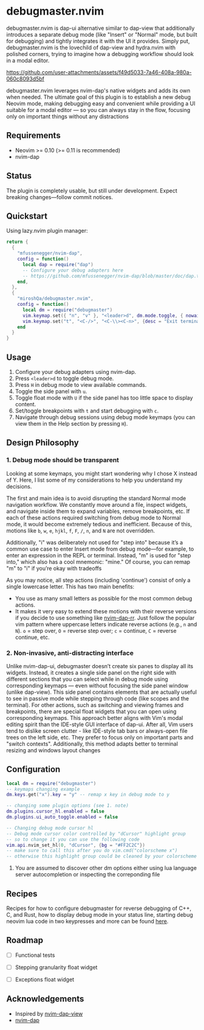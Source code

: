 # debugmaster.nvim  

debugmaster.nvim is dap-ui alternative similar to dap-view that additionally introduces a separate debug mode (like "Insert" or "Normal" mode, but built for debugging) and tightly integrates it with the UI it provides. Simply put, debugmaster.nvim is the lovechild of dap-view and hydra.nvim with polished corners, trying to imagine how a debugging workflow should look in a modal editor.  


https://github.com/user-attachments/assets/f49d5033-7a46-408a-980a-060c8093d5bf


debugmaster.nvim leverages nvim-dap's native widgets and adds its own when needed. The ultimate goal of this plugin is to establish a new debug Neovim mode, making debugging easy and convenient while providing a UI suitable for a modal editor — so you can always stay in the flow, focusing only on important things without any distractions

## Requirements  
- Neovim >= 0.10 (>= 0.11 is recommended)  
- nvim-dap  

## Status
The plugin is completely usable, but still under development.
Expect breaking changes—follow commit notices.

## Quickstart  
Using lazy.nvim plugin manager:  

```lua  
return {  
  {  
    "mfussenegger/nvim-dap",  
    config = function()  
      local dap = require("dap")  
      -- Configure your debug adapters here  
      -- https://github.com/mfussenegger/nvim-dap/blob/master/doc/dap.txt  
    end,  
  },  
  {  
    "miroshQa/debugmaster.nvim",  
    config = function()  
      local dm = require("debugmaster")  
      vim.keymap.set({ "n", "v" }, "<leader>d", dm.mode.toggle, { nowait = true })  
      vim.keymap.set("t", "<C-/>", "<C-\\><C-n>", {desc = "Exit terminal mode"})  
    end  
  }  
}  
```  

## Usage  
1. Configure your debug adapters using nvim-dap.  
2. Press `<leader>d` to toggle debug mode.  
3. Press `H` in debug mode to view available commands.  
4. Toggle the side panel with `u`.  
5. Toggle float mode with `U` if the side panel has too little space to display content.  
6. Set/toggle breakpoints with `t` and start debugging with `c`.  
7. Navigate through debug sessions using debug mode keymaps (you can view them in the Help section by pressing `H`).  

## Design Philosophy  

### 1. Debug mode should be transparent  
Looking at some keymaps, you might start wondering why I chose X instead of Y. Here, I list some of my considerations to help you understand my decisions.  

The first and main idea is to avoid disrupting the standard Normal mode navigation workflow. We constantly move around a file, inspect widgets, and navigate inside them to expand variables, remove breakpoints, etc. If each of these actions required switching from debug mode to Normal mode, it would become extremely tedious and inefficient. Because of this, motions like `b`, `w`, `e`, `hjkl`, `f`, `F`, `/`, `n`, and `N` are not overridden.  

Additionally, "i" was deliberately not used for "step into" because it’s a common use case to enter Insert mode from debug mode—for example, to enter an expression in the REPL or terminal. Instead, "m" is used for "step into," which also has a cool mnemonic: "mine." Of course, you can remap "m" to "i" if you’re okay with tradeoffs

As you may notice, all step actions (including 'continue') consist of only a single lowercase letter. This has two main benefits:  
- You use as many small letters as possible for the most common debug actions.  
- It makes it very easy to extend these motions with their reverse versions if you decide to use something like [nvim-dap-rr](https://github.com/jonboh/nvim-dap-rr?tab=readme-ov-file). Just follow the popular vim pattern where uppercase letters indicate reverse actions (e.g., `n` and `N`). `o` = step over, `O` = reverse step over; `c` = continue, `C` = reverse continue, etc.  

### 2. Non-invasive, anti-distracting interface  
Unlike nvim-dap-ui, debugmaster doesn’t create six panes to display all its widgets. Instead, it creates a single side panel on the right side with different sections that you can select while in debug mode using corresponding keymaps — even without focusing the side panel window (unlike dap-view). This side panel contains elements that are actually useful to see in passive mode while stepping through code (like scopes and the terminal). For other actions, such as switching and viewing frames and breakpoints, there are special float widgets that you can open using corresponding keymaps.
This approach better aligns with Vim's modal editing spirit than the IDE-style GUI interface of dap-ui. After all, Vim users tend to dislike screen clutter - like IDE-style tab bars or always-open file trees on the left side, etc. They prefer to focus only on important parts and "switch contexts". Additionally, this method adapts better to terminal resizing and windows layout changes

## Configuration

```lua
local dm = require("debugmaster")  
-- keymaps changing example
dm.keys.get("x").key = "y" -- remap x key in debug mode to y

-- changing some plugin options (see 1. note)
dm.plugins.cursor_hl.enabled = false
dm.plugins.ui_auto_toggle.enabled = false

-- Changing debug mode cursor hl
-- Debug mode cursor color controlled by "dCursor" highlight group
-- so to change it you can use the following code
vim.api.nvim_set_hl(0, "dCursor", {bg = "#FF2C2C"})
-- make sure to call this after you do vim.cmd("colorscheme x")
-- otherwise this highlight group could be cleaned by your colorscheme 
```
1. You are assumed to discover other dm options either using lua language
server autocompletion or inspecting the correponding file


## Recipes  
Recipes for how to configure debugmaster for reverse debugging of C++, C, and Rust,
how to display debug mode in your status line,
starting debug neovim lua code in two keypresses and more can be found [here](./doc/RECIPES.md).

## Roadmap  
- [ ] Functional tests  
- [ ] Stepping granularity float widget  
- [ ] Exceptions float widget  


## Acknowledgements  
- Inspired by [nvim-dap-view](https://github.com/igorlfs/nvim-dap-view)  
- [nvim-dap](https://github.com/mfussenegger/nvim-dap)
